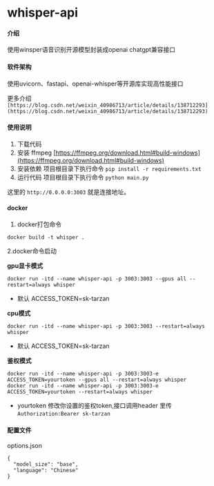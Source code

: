 # whisper-api

#### 介绍
使用winsper语音识别开源模型封装成openai chatgpt兼容接口

#### 软件架构
使用uvicorn、fastapi、openai-whisper等开源库实现高性能接口

更多介绍 `[https://blog.csdn.net/weixin_40986713/article/details/138712293](https://blog.csdn.net/weixin_40986713/article/details/138712293)`

#### 使用说明

1.  下载代码
2.  安装 ffmpeg [https://ffmpeg.org/download.html#build-windows](https://ffmpeg.org/download.html#build-windows)
3.  安装依赖 项目根目录下执行命令 `pip install -r requirements.txt`
4.  运行代码 项目根目录下执行命令 `python main.py`

这里的 `http://0.0.0.0:3003` 就是连接地址。

#### docker 

1. docker打包命令

```
docker build -t whisper .
```


2.docker命令启动

 **gpu显卡模式** 

```
docker run -itd --name whisper-api -p 3003:3003 --gpus all --restart=always whisper
```
- 默认 ACCESS_TOKEN=sk-tarzan

 **cpu模式** 

```
docker run -itd --name whisper-api -p 3003:3003 --restart=always whisper
```
- 默认 ACCESS_TOKEN=sk-tarzan

 **鉴权模式** 

```
docker run -itd --name whisper-api -p 3003:3003-e ACCESS_TOKEN=yourtoken --gpus all --restart=always whisper
docker run -itd --name whisper-api -p 3003:3003-e ACCESS_TOKEN=yourtoken --restart=always whisper
```
- yourtoken 修改你设置的鉴权token,接口调用header 里传 `Authorization:Bearer sk-tarzan`

#### 配置文件
options.json
```
{
  "model_size": "base",
  "language": "Chinese"
}
```

